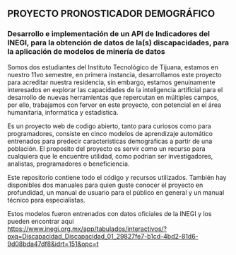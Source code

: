 ## PROYECTO PRONOSTICADOR DEMOGRÁFICO 
### Desarrollo e implementación de un API de Indicadores del INEGI, para la obtención de datos de la(s) discapacidades, para la aplicación de modelos de minería de datos
Somos dos estudiantes del Instituto Tecnológico de Tijuana, estamos en nuestro 11vo semestre, en primera instancia, desarrollamos este proyecto para acreditar nuestra residencia, sin embargo, estamos genuinamente interesados en explorar las capacidades de la inteligencia artificial para el desarrollo de nuevas herramientas que repercutan en múltiples campos, por ello, trabajamos con fervor en este proyecto, con potencial en el área humanitaria, informática y estadística.

Es un proyecto web de codigo abierto, tanto para curiosos como para programadores, consiste en cinco modelos de aprendizaje automático entrenados para predecir caracteristicas demograficas a partir de una población. El proposito del proyecto es servir como un recurso para cualquiera que le encuentre utilidad, como podrian ser investigadores, analistas, programadores o beneficiencia.

Este repositorio contiene todo el código y recursos utilizados. También hay disponibles dos manuales para quien guste conocer el proyecto en profundidad, un manual de usuario para el público en general y un manual técnico para especialistas.

Estos modelos fueron entrenados con datos oficiales de la INEGI y los pueden encontrar aqui https://www.inegi.org.mx/app/tabulados/interactivos/?pxq=Discapacidad_Discapacidad_01_29827fe7-b1cd-4bd2-81d6-9d08bda47df8&idrt=151&opc=t
